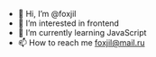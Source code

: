 - 👋 Hi, I’m @foxjil
- 👀 I’m interested in frontend
- 🌱 I’m currently learning JavaScript
- 📫 How to reach me foxjil@mail.ru

<!---
foxjil/foxjil is a ✨ special ✨ repository because its `README.md` (this file) appears on your GitHub profile.
You can click the Preview link to take a look at your changes.
--->
